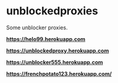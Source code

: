 # unblockedproxies
Some unblocker proxies.

**https://helo99.herokuapp.com**

**https://unblockedproxy.herokuapp.com**

**https://unblocker555.herokuapp.com**

**https://frenchpotato123.herokuapp.com/**

